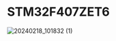 # STM32F407ZET6
![20240218_101832 (1)](https://github.com/TuyenNguyen297/STM32F407ZET6/assets/110365920/16739ca4-1c6e-470d-921b-f7a07a4564bf)
